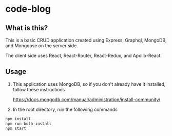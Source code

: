 # code-blog

## What is this?

This is a basic CRUD application created using Express, Graphql, MongoDB, and Mongoose on the server side.

The client side uses React, React-Router, React-Redux, and Apollo-React. 

## Usage 

1. This application uses MongoDB, so if you don't already have it installed, follow these instructions

    https://docs.mongodb.com/manual/administration/install-community/

2. In the root directory, run the following commands

```bash
npm install
npm run both-install
npm start
```
